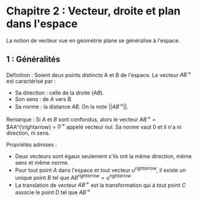 # Chapitre 2 : Vecteur, droite et plan dans l'espace

La notion de vecteur vue en géométrie plane se généralise à l'espace.

## 1 : Généralités

Définition : Soient deux points distincts A et B de l'espace. Le vecteur $AB^{\rightarrow}$ est caractérisé par :

- Sa direction : celle de la droite $(AB)$.
- Son sens : de $A$ vers $B$.
- Sa norme : la distance $AB$. On la note $||AB^{\rightarrow}||$.

Remarque : Si $A$ et $B$ sont confondus, alors le vecteur $AB^{\rightarrow}$ = $AA^{\rightarrow} = $0^{\rightarrow}$ appelé vecteur nul. Sa norme vaut 0 et il n'a ni direction, ni sens.

Propriétés admises :

- Deux vecteurs sont égaux seulement s'ils ont la même direction, même sens et même norme.
- Pour tout point $A$ dans l'espace et tout vecteur $u^{rightarrow}$, il existe un unique point $B$ tel que $AB^{rightarrow} = u^{rightarrow}$
- La translation de vecteur $AB^{\rightarrow}$ est la transformation qui à tout point $C$ associe le point $D$ tel que $AB^{\rightarrow}$



